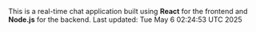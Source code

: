 This is a real-time chat application built using **React** for the frontend and **Node.js** for the backend.
Last updated: Tue May  6 02:24:53 UTC 2025
